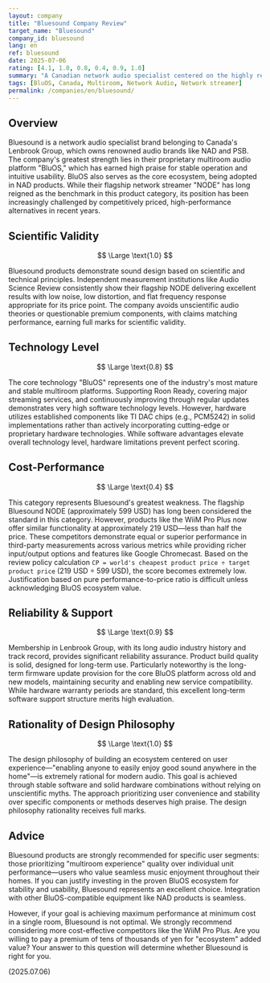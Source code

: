 ```yaml
---
layout: company
title: "Bluesound Company Review"
target_name: "Bluesound"
company_id: bluesound
lang: en
ref: bluesound
date: 2025-07-06
rating: [4.1, 1.0, 0.8, 0.4, 0.9, 1.0]
summary: "A Canadian network audio specialist centered on the highly regarded multiroom audio platform 'BluOS,' known for stability and ease of use. While products demonstrate excellent measured performance and reliability, harsh evaluation from a cost-performance perspective due to the emergence of competitively priced alternatives with equal or superior performance. A premium choice for users prioritizing ecosystem value above all else."
tags: [BluOS, Canada, Multiroom, Network Audio, Network streamer]
permalink: /companies/en/bluesound/
---
```

## Overview

Bluesound is a network audio specialist brand belonging to Canada's Lenbrook Group, which owns renowned audio brands like NAD and PSB. The company's greatest strength lies in their proprietary multiroom audio platform "BluOS," which has earned high praise for stable operation and intuitive usability. BluOS also serves as the core ecosystem, being adopted in NAD products. While their flagship network streamer "NODE" has long reigned as the benchmark in this product category, its position has been increasingly challenged by competitively priced, high-performance alternatives in recent years.

## Scientific Validity

$$ \Large \text{1.0} $$

Bluesound products demonstrate sound design based on scientific and technical principles. Independent measurement institutions like Audio Science Review consistently show their flagship NODE delivering excellent results with low noise, low distortion, and flat frequency response appropriate for its price point. The company avoids unscientific audio theories or questionable premium components, with claims matching performance, earning full marks for scientific validity.

## Technology Level

$$ \Large \text{0.8} $$

The core technology "BluOS" represents one of the industry's most mature and stable multiroom platforms. Supporting Roon Ready, covering major streaming services, and continuously improving through regular updates demonstrates very high software technology levels. However, hardware utilizes established components like TI DAC chips (e.g., PCM5242) in solid implementations rather than actively incorporating cutting-edge or proprietary hardware technologies. While software advantages elevate overall technology level, hardware limitations prevent perfect scoring.

## Cost-Performance

$$ \Large \text{0.4} $$

This category represents Bluesound's greatest weakness. The flagship Bluesound NODE (approximately 599 USD) has long been considered the standard in this category. However, products like the WiiM Pro Plus now offer similar functionality at approximately 219 USD—less than half the price. These competitors demonstrate equal or superior performance in third-party measurements across various metrics while providing richer input/output options and features like Google Chromecast. Based on the review policy calculation `CP = world's cheapest product price ÷ target product price` (219 USD ÷ 599 USD), the score becomes extremely low. Justification based on pure performance-to-price ratio is difficult unless acknowledging BluOS ecosystem value.

## Reliability & Support

$$ \Large \text{0.9} $$

Membership in Lenbrook Group, with its long audio industry history and track record, provides significant reliability assurance. Product build quality is solid, designed for long-term use. Particularly noteworthy is the long-term firmware update provision for the core BluOS platform across old and new models, maintaining security and enabling new service compatibility. While hardware warranty periods are standard, this excellent long-term software support structure merits high evaluation.

## Rationality of Design Philosophy

$$ \Large \text{1.0} $$

The design philosophy of building an ecosystem centered on user experience—"enabling anyone to easily enjoy good sound anywhere in the home"—is extremely rational for modern audio. This goal is achieved through stable software and solid hardware combinations without relying on unscientific myths. The approach prioritizing user convenience and stability over specific components or methods deserves high praise. The design philosophy rationality receives full marks.

## Advice

Bluesound products are strongly recommended for specific user segments: those prioritizing "multiroom experience" quality over individual unit performance—users who value seamless music enjoyment throughout their homes. If you can justify investing in the proven BluOS ecosystem for stability and usability, Bluesound represents an excellent choice. Integration with other BluOS-compatible equipment like NAD products is seamless.

However, if your goal is achieving maximum performance at minimum cost in a single room, Bluesound is not optimal. We strongly recommend considering more cost-effective competitors like the WiiM Pro Plus. Are you willing to pay a premium of tens of thousands of yen for "ecosystem" added value? Your answer to this question will determine whether Bluesound is right for you.

(2025.07.06)